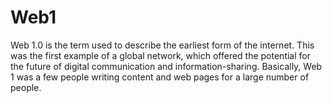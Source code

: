 # Web1

Web 1.0 is the term used to describe the earliest form of the internet. This was the first example of a global network, which offered the potential for the future of digital communication and information-sharing. Basically, Web 1 was a few people writing content and web pages for a large number of people.